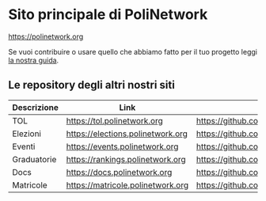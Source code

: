 # Sito principale di PoliNetwork

https://polinetwork.org

Se vuoi contribuire o usare quello che abbiamo fatto per il tuo progetto leggi [la nostra guida](https://github.com/PoliNetwork/polinetwork.github.io/blob/master/_documentation/contributing.md).

## Le repository degli altri nostri siti 

| Descrizione | Link | Repository |
| ----------- | ---- | ---------- |
| TOL | https://tol.polinetwork.org | https://github.com/PoliNetworkOrg/TheTOLProject | 
| Elezioni | https://elections.polinetwork.org | https://github.com/PoliNetworkOrg/PoliNetworkElezioni.github.io | 
| Eventi | https://events.polinetwork.org | https://github.com/PoliNetworkOrg/PoliNetworkEvents.github.io | 
| Graduatorie | https://rankings.polinetwork.org | https://github.com/PoliNetworkOrg/GraduatorieScript |
| Docs | https://docs.polinetwork.org | https://github.com/PoliNetworkOrg/Docs |
| Matricole | https://matricole.polinetwork.org | https://github.com/PoliNetworkOrg/MatricoleWebsite |
